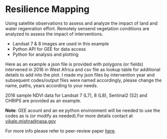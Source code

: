 # Resilience Mapping

Using satellite observations to assess and analyze the impact of land and water regenration effort. Remotely sensend vegetation conditions are analyzed to assess the impact of interventions.    

- Landsat 7 & 8 images are used in this example 
- Python API for GEE for data access 
- Python for analysis and plotting

Here as an example a json file is provided with polygons (or fields) intervened in 2016 in West Africa and csv file as lookup table for additional details to add into the plot. I made my json files by intervention year and subsequent codes/output files were named accordingly, please change the name, paths, years according to your needs.    

2016 sample NDVI data for Landsat 7 (L7), 8 (L8), Sentinal2 (S2) and CHRIPS are provided as an example. 

**Note**: GEE acount and an ee python environment will be needed to use the codes as is (or modify as needed).For more details contact at vikalp.mishra@nasa.gov

For more info please refer to peer-review paper [here](https://www.nature.com/articles/s41598-022-27242-3). 
